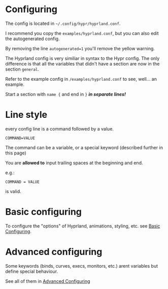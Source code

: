 # Configuring

The config is located in `~/.config/hypr/hyprland.conf`.

I recommend you copy the `examples/hyprland.conf`, but you can also edit the autogenerated config.

By removing the line `autogenerated=1` you'll remove the yellow warning.

The Hyprland config is very similiar in syntax to the Hypr config. The only difference is that all the variables that didn't have a section are now in the section `general`.

Refer to the example config in `/examples/hyprland.conf` to see, well... an example.

Start a section with `name {` and end in `}` ***in separate lines!***

# Line style
every config line is a command followed by a value.
```
COMMAND=VALUE
```

The command can be a variable, or a special keyword (described further in this page)

You are **allowed to** input trailing spaces at the beginning and end.

e.g.:
```
COMMAND = VALUE
```
is valid.

# Basic configuring

To configure the "options" of Hyprland, animations, styling, etc. see [Basic Configuring](https://github.com/vaxerski/Hyprland/wiki/Basic-Config).

# Advanced configuring

Some keywords (binds, curves, execs, monitors, etc.) arent variables but define special behaviour.

See all of them in [Advanced Configuring](https://github.com/vaxerski/Hyprland/wiki/Advanced-config)